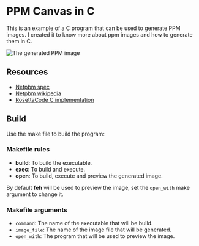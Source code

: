 # PPM Canvas in C

This is an example of a C program that can be used to generate PPM images.
I created it to know more about ppm images and how to generate them in C.

![The generated PPM image](./image.png)

## Resources

- [Netpbm spec](https://netpbm.sourceforge.net/doc/ppm.html)
- [Netpbm wikipedia](https://en.wikipedia.org/wiki/Netpbm)
- [RosettaCode C implementation](https://rosettacode.org/wiki/Bitmap/Write_a_PPM_file#C)

## Build

Use the make file to build the program:

### Makefile rules

- **build**: To build the executable.
- **exec**: To build and execute.
- **open**: To build, execute and preview the generated image.

By default **feh** will be used to preview the image, set the `open_with` make argument to change it.

### Makefile arguments

- `command`: The name of the executable that will be build.
- `image_file`: The name of the image file that will be generated.
- `open_with`: The program that will be used to preview the image.
